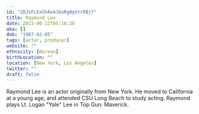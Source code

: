 ```yaml
---
id: "2DJsFLEeGhAoAJAoRg0gStrRBjY"
title: Raymond Lee
date: 2022-06-12T05:18:26
aka: []
dob: "1987-02-05"
tags: [actor, producer]
website: ""
ethnicity: [Korean]
birthLocation: ""
location: [New York, Los Angeles]
twitter: ""
draft: false
---
```


Raymond Lee is an actor originally from New York. He moved to California at a
young age, and attended CSU Long Beach to study acting. Raymond plays Lt. Logan
"Yale" Lee in Top Gun: Maverick.
